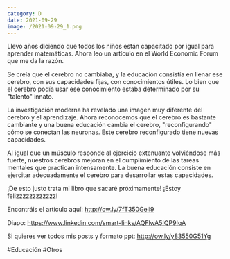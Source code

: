 ```yaml
--- 
category: D 
date: 2021-09-29 
image: /2021-09-29_1.png 
--- 
```


Llevo años diciendo que todos los niños están capacitado por igual para aprender matemáticas. Ahora leo un artículo en el World Economic Forum que me da la razón. 

Se creía que el cerebro no cambiaba, y la educación consistía en llenar ese cerebro, con sus capacidades fijas, con conocimientos útiles. Lo bien que el cerebro podía usar ese conocimiento estaba determinado por su "talento" innato. 

La investigación moderna ha revelado una imagen muy diferente del cerebro y el aprendizaje. Ahora reconocemos que el cerebro es bastante cambiante y una buena educación cambia el cerebro, "reconfigurando" cómo se conectan las neuronas. Este cerebro reconfigurado tiene nuevas capacidades.

Al igual que un músculo responde al ejercicio extenuante volviéndose más fuerte, nuestros cerebros mejoran en el cumplimiento de las tareas mentales que practican intensamente. La buena educación consiste en ejercitar adecuadamente el cerebro para desarrollar estas capacidades.

¡De esto justo trata mi libro que sacaré próximamente! ¡Estoy felizzzzzzzzzzzz!

Encontráis el artículo aquí: 
http://ow.ly/7fT350Gell9

Diapo: https://www.linkedin.com/smart-links/AQFlwA5IQP9IqA

Si quieres ver todos mis posts y formato ppt: http://ow.ly/y83550G51Yg

#Educación #Otros